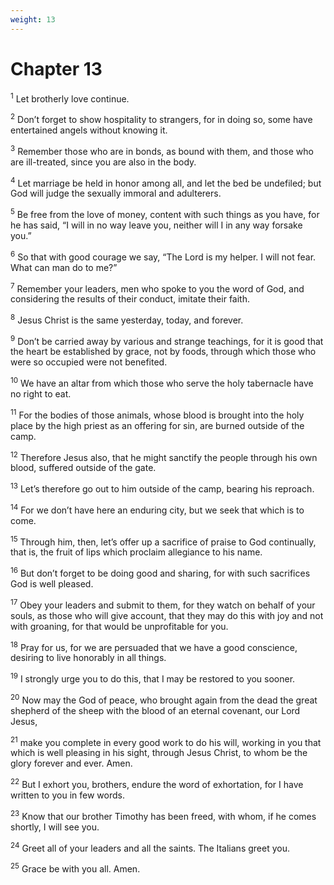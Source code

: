 ```yaml
---
weight: 13
---
```


# Chapter 13

<sup>1</sup> Let brotherly love continue. 

<sup>2</sup> Don’t forget to show hospitality to strangers, for in doing so, some have entertained angels without knowing it. 

<sup>3</sup> Remember those who are in bonds, as bound with them, and those who are ill-treated, since you are also in the body. 

<sup>4</sup> Let marriage be held in honor among all, and let the bed be undefiled; but God will judge the sexually immoral and adulterers. 

<sup>5</sup> Be free from the love of money, content with such things as you have, for he has said, “I will in no way leave you, neither will I in any way forsake you.” 

<sup>6</sup> So that with good courage we say, “The Lord is my helper. I will not fear. What can man do to me?” 

<sup>7</sup> Remember your leaders, men who spoke to you the word of God, and considering the results of their conduct, imitate their faith. 

<sup>8</sup> Jesus Christ is the same yesterday, today, and forever. 

<sup>9</sup> Don’t be carried away by various and strange teachings, for it is good that the heart be established by grace, not by foods, through which those who were so occupied were not benefited. 

<sup>10</sup> We have an altar from which those who serve the holy tabernacle have no right to eat. 

<sup>11</sup> For the bodies of those animals, whose blood is brought into the holy place by the high priest as an offering for sin, are burned outside of the camp. 

<sup>12</sup> Therefore Jesus also, that he might sanctify the people through his own blood, suffered outside of the gate. 

<sup>13</sup> Let’s therefore go out to him outside of the camp, bearing his reproach. 

<sup>14</sup> For we don’t have here an enduring city, but we seek that which is to come. 

<sup>15</sup> Through him, then, let’s offer up a sacrifice of praise to God continually, that is, the fruit of lips which proclaim allegiance to his name. 

<sup>16</sup> But don’t forget to be doing good and sharing, for with such sacrifices God is well pleased. 

<sup>17</sup> Obey your leaders and submit to them, for they watch on behalf of your souls, as those who will give account, that they may do this with joy and not with groaning, for that would be unprofitable for you. 

<sup>18</sup> Pray for us, for we are persuaded that we have a good conscience, desiring to live honorably in all things. 

<sup>19</sup> I strongly urge you to do this, that I may be restored to you sooner. 

<sup>20</sup> Now may the God of peace, who brought again from the dead the great shepherd of the sheep with the blood of an eternal covenant, our Lord Jesus, 

<sup>21</sup> make you complete in every good work to do his will, working in you that which is well pleasing in his sight, through Jesus Christ, to whom be the glory forever and ever. Amen. 

<sup>22</sup> But I exhort you, brothers, endure the word of exhortation, for I have written to you in few words. 

<sup>23</sup> Know that our brother Timothy has been freed, with whom, if he comes shortly, I will see you. 

<sup>24</sup> Greet all of your leaders and all the saints. The Italians greet you. 

<sup>25</sup> Grace be with you all. Amen. 

